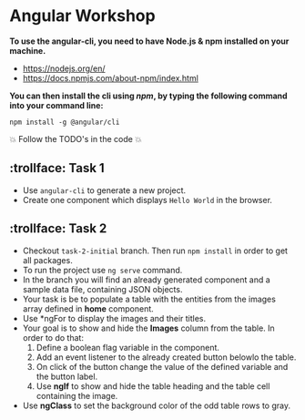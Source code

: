 # Angular Workshop

**To use the angular-cli, you need to have Node.js & npm installed on your machine.**
* https://nodejs.org/en/
* https://docs.npmjs.com/about-npm/index.html

**You can then install the cli using *npm*, by typing the following command into your command line:**

`npm install -g @angular/cli`

:boom: Follow the TODO's in the code :boom:

## :trollface: Task 1
* Use `angular-cli` to generate a new project.
* Create one component which displays `Hello World` in the browser.

## :trollface: Task 2
* Checkout `task-2-initial` branch. Then run `npm install` in order to get all packages.
* To run the project use `ng serve` command.
* In the branch you will find an already generated component and a sample data file, containing JSON objects.
* Your task is be to populate a table with the entities from the images array defined in **home** component.
* Use *ngFor to display the images and their titles.
* Your goal is to show and hide the **Images** column from the table. In order to do that:
    1. Define a boolean flag variable in the component.
    2. Add an event listener to the already created button belowlo the table.
    3. On click of the button change the value of the defined variable and the button label.
    4. Use **ngIf** to show and hide the table heading and the table cell containing the image.
* Use **ngClass** to set the background color of the odd table rows to gray.
